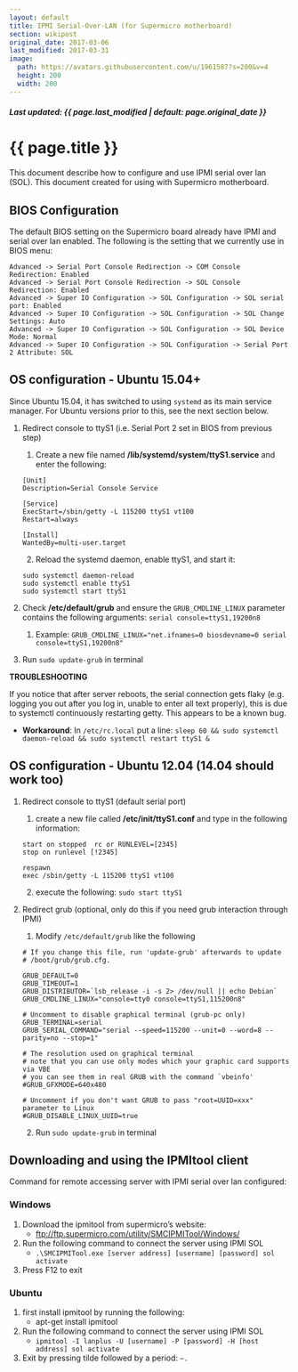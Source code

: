 ```yaml
---
layout: default
title: IPMI Serial-Over-LAN (for Supermicro motherboard)
section: wikipost
original_date: 2017-03-06
last_modified: 2017-03-31
image:
  path: https://avatars.githubusercontent.com/u/1961587?s=200&v=4
  height: 200
  width: 200
---
```


##### *Last updated: {{ page.last_modified | default: page.original_date }}*

# {{ page.title }}
This document describe how to configure and use IPMI serial over lan (SOL). This document created for using with Supermicro motherboard.

## BIOS Configuration
The default BIOS setting on the Supermicro board already have IPMI and serial over lan enabled. The following is the setting that we currently use in BIOS menu:
```
Advanced -> Serial Port Console Redirection -> COM Console Redirection: Enabled
Advanced -> Serial Port Console Redirection -> SOL Console Redirection: Enabled
Advanced -> Super IO Configuration -> SOL Configuration -> SOL serial port: Enabled
Advanced -> Super IO Configuration -> SOL Configuration -> SOL Change Settings: Auto
Advanced -> Super IO Configuration -> SOL Configuration -> SOL Device Mode: Normal
Advanced -> Super IO Configuration -> SOL Configuration -> Serial Port 2 Attribute: SOL
```

## OS configuration - Ubuntu 15.04+
Since Ubuntu 15.04, it has switched to using `systemd` as its main service manager. For Ubuntu versions prior to this, see the next section below.

1. Redirect console to ttyS1 (i.e. Serial Port 2 set in BIOS from previous step)
    1. Create a new file named **/lib/systemd/system/ttyS1.service** and enter the following:

    ```
    [Unit]
    Description=Serial Console Service
    
    [Service]
    ExecStart=/sbin/getty -L 115200 ttyS1 vt100
    Restart=always
    
    [Install]
    WantedBy=multi-user.target
    ```

    2. Reload the systemd daemon, enable ttyS1, and start it:

    ```
    sudo systemctl daemon-reload
    sudo systemctl enable ttyS1
    sudo systemctl start ttyS1
    ```
2. Check **/etc/default/grub** and ensure the `GRUB_CMDLINE_LINUX` parameter contains the following arguments: `serial console=ttyS1,19200n8`
    1. Example: `GRUB_CMDLINE_LINUX="net.ifnames=0 biosdevname=0 serial console=ttyS1,19200n8"`
3. Run `sudo update-grub` in terminal

**TROUBLESHOOTING**

If you notice that after server reboots, the serial connection gets flaky (e.g. logging you out after you log in, unable to enter all text properly), this is due to systemctl continuously restarting getty. This appears to be a known bug.

* **Workaround**: In `/etc/rc.local` put a line: `sleep 60 && sudo systemctl daemon-reload && sudo systemctl restart ttyS1 &`

## OS configuration - Ubuntu 12.04 (14.04 should work too)
1. Redirect console to ttyS1 (default serial port)
    1. create a new file called **/etc/init/ttyS1.conf** and type in the following information:

    ```
    start on stopped  rc or RUNLEVEL=[2345]
    stop on runlevel [!2345]
    
    respawn
    exec /sbin/getty -L 115200 ttyS1 vt100
    ```
    2. execute the following: `sudo start ttyS1`
2. Redirect grub (optional, only do this if you need grub interaction through IPMI)
    1. Modify `/etc/default/grub` like the following

    ```
    # If you change this file, run 'update-grub' afterwards to update
    # /boot/grub/grub.cfg.
     
    GRUB_DEFAULT=0
    GRUB_TIMEOUT=1
    GRUB_DISTRIBUTOR=`lsb_release -i -s 2> /dev/null || echo Debian`
    GRUB_CMDLINE_LINUX="console=tty0 console=ttyS1,115200n8"
     
    # Uncomment to disable graphical terminal (grub-pc only)
    GRUB_TERMINAL=serial
    GRUB_SERIAL_COMMAND="serial --speed=115200 --unit=0 --word=8 --parity=no --stop=1"
     
    # The resolution used on graphical terminal
    # note that you can use only modes which your graphic card supports via VBE
    # you can see them in real GRUB with the command `vbeinfo'
    #GRUB_GFXMODE=640x480
     
    # Uncomment if you don't want GRUB to pass "root=UUID=xxx" parameter to Linux
    #GRUB_DISABLE_LINUX_UUID=true
    ```
    2. Run `sudo update-grub` in terminal

## Downloading and using the IPMItool client
Command for remote accessing server with IPMI serial over lan configured:

### Windows
1. Download the ipmitool from supermicro’s website:
    * ftp://ftp.supermicro.com/utility/SMCIPMITool/Windows/
2. Run the following command to connect the server using IPMI SOL
    * `.\SMCIPMITool.exe [server address] [username] [password] sol activate`
3. Press F12 to exit

### Ubuntu
1. first install ipmitool by running the following:
    * apt-get install ipmitool
2. Run the following command to connect the server using IPMI SOL
    * `ipmitool -I lanplus -U [username] -P [password] -H [host address] sol activate`
3. Exit by pressing tilde followed by a period: `~.`
